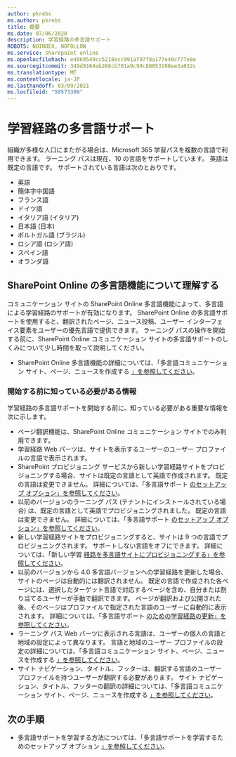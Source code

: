 ```yaml
---
author: pkrebs
ms.author: pkrebs
title: 概要
ms.date: 07/06/2020
description: 学習経路の多言語サポート
ROBOTS: NOINDEX, NOFOLLOW
ms.service: sharepoint online
ms.openlocfilehash: e4069549cc5218ecc991a797f8a177e40c777e8e
ms.sourcegitcommit: 349d9164eb268cb701a9c99c88053198ee3a032c
ms.translationtype: MT
ms.contentlocale: ja-JP
ms.lasthandoff: 03/09/2021
ms.locfileid: "50573399"
---
```

# <a name="multilingual-support-for-learning-pathways"></a>学習経路の多言語サポート

組織が多様な人口にまたがる場合は、Microsoft 365 学習パスを複数の言語で利用できます。 ラーニング パスは現在、10 の言語をサポートしています。 英語は既定の言語です。 サポートされている言語は次のとおりです。   

- 英語    
- 簡体字中国語
- フランス語
- ドイツ語
- イタリア語 (イタリア)
- 日本語 (日本)
- ポルトガル語 (ブラジル)
- ロシア語 (ロシア語)
- スペイン語
- オランダ語

## <a name="get-familiar-with-the-sharepoint-online-multilingual-features"></a>SharePoint Online の多言語機能について理解する
コミュニケーション サイトの SharePoint Online 多言語機能によって、多言語による学習経路のサポートが有効になります。
SharePoint Online の多言語サポートを使用すると、翻訳されたページ、ニュース投稿、ユーザー インターフェイス要素をユーザーの優先言語で提供できます。 ラーニング パスの操作を開始する前に、SharePoint Online コミュニケーション サイトの多言語サポートのしくみについて少し時間を取って説明してください。 
- SharePoint Online 多言語機能の詳細については、「多言語コミュニケーション サイト、ページ、ニュースを作成する [」を参照してください](https://support.office.com/article/2bb7d610-5453-41c6-a0e8-6f40b3ed750c)。 

### <a name="what-you-should-know-before-getting-started"></a>開始する前に知っている必要がある情報 
学習経路の多言語サポートを開始する前に、知っている必要がある重要な情報を次に示します。 

- ページ翻訳機能は、SharePoint Online コミュニケーション サイトでのみ利用できます。
- 学習経路 Web パーツは、サイトを表示するユーザーのユーザー プロファイルの言語で表示されます。   
- SharePoint プロビジョニング サービスから新しい学習経路サイトをプロビジョニングする場合、サイトは既定の言語として英語で作成されます。 既定の言語は変更できません。 詳細については、「多言語サポート [のセットアップ オプション」を参照してください](https://docs.microsoft.com/office365/customlearning/custom_setupoptions_ml)。
- 以前のバージョンのラーニング パス (テナントにインストールされている場合) は、既定の言語として英語でプロビジョニングされました。 既定の言語は変更できません。 詳細については、「多言語サポート [のセットアップ オプション」を参照してください](https://docs.microsoft.com/office365/customlearning/custom_setupoptions_ml)。
- 新しい学習経路サイトをプロビジョニングすると、サイトは 9 つの言語でプロビジョニングされます。 サポートしない言語をオフにできます。 詳細については、「新しい学習 [経路を多言語サイトにプロビジョニングする」を参照してください](https://docs.microsoft.com/office365/customlearning/custom_provision_ml)。  
- 以前のバージョンから 4.0 多言語バージョンへの学習経路を更新した場合、サイトのページは自動的には翻訳されません。 既定の言語で作成された各ページには、選択したターゲット言語で対応するページを含め、自分または割り当てるユーザーが手動で翻訳できます。 ページが翻訳および公開された後、そのページはプロファイルで指定された言語のユーザーに自動的に表示されます。 詳細については、「多言語サポート [のための学習経路の更新」を参照してください](https://docs.microsoft.com/office365/customlearning/custom_update_ml)。 
- ラーニング パス Web パーツに表示される言語は、ユーザーの個人の言語と地域の設定によって異なります。 言語と地域のユーザー プロファイルの設定の詳細については、「多言語コミュニケーション サイト、ページ、ニュースを作成する [」を参照してください](https://support.office.com/article/2bb7d610-5453-41c6-a0e8-6f40b3ed750c)。 
- サイト ナビゲーション、タイトル、フッターは、翻訳する言語のユーザー プロファイルを持つユーザーが翻訳する必要があります。 サイト ナビゲーション、タイトル、フッターの翻訳の詳細については、「多言語コミュニケーション サイト、ページ、ニュースを作成する [」を参照してください](https://support.office.com/article/2bb7d610-5453-41c6-a0e8-6f40b3ed750c)。

## <a name="next-steps"></a>次の手順
- 多言語サポートを学習する方法については、「多言語サポートを学習するためのセットアップ オプション [」を参照してください](https://docs.microsoft.com/office365/customlearning/custom_setupoptions_ml)。